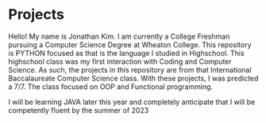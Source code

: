 # Projects

Hello! My name is Jonathan Kim. I am currently a College Freshman pursuing a Computer Science Degree at Wheaton College. 
This repository is PYTHON focused as that is the language I studied in Highschool.
This highschool class was my first interaction with Coding and Computer Science. 
As such, the projects in this repository are from that International Baccalaureate Computer Science class. With these projects, I was predicted a 7/7.
The class focused on OOP and Functional programming.

I will be learning JAVA later this year and completely anticipate that I will be competently fluent by the summer of 2023
